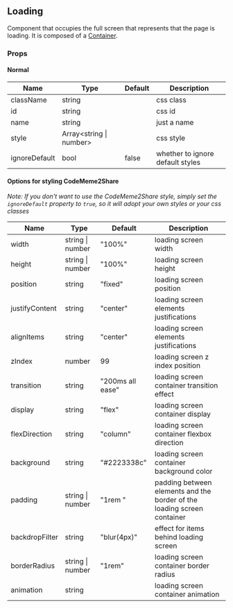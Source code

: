 ## Loading

Component that occupies the full screen that represents that the page is loading. It is composed of a [Container](https://).

### Props

#### Normal

| Name          | Type                    | Default | Description                      |
| ------------- | ----------------------- | ------- | -------------------------------- |
| className     | string                  |         | css class                        |
| id            | string                  |         | css id                           |
| name          | string                  |         | just a name                      |
| style         | Array<string \| number> |         | css style                        |
| ignoreDefault | bool                    | false   | whether to ignore default styles |

#### Options for styling CodeMeme2Share

_Note: If you don't want to use the CodeMeme2Share style, simply set the `ignoreDefault` property to `true`, so it will adopt your own styles or your css classes_

| Name           | Type             | Default          | Description                                                             |
| -------------- | ---------------- | ---------------- | ----------------------------------------------------------------------- |
| width          | string \| number | "100%"           | loading screen width                                                    |
| height         | string \| number | "100%"           | loading screen height                                                   |
| position       | string           | "fixed"          | loading screen position                                                 |
| justifyContent | string           | "center"         | loading screen elements justifications                                  |
| alignItems     | string           | "center"         | loading screen elements justifications                                  |
| zIndex         | number           | 99               | loading screen z index position                                         |
| transition     | string           | "200ms all ease" | loading screen container transition effect                              |
| display        | string           | "flex"           | loading screen container display                                        |
| flexDirection  | string           | "column"         | loading screen container flexbox direction                              |
| background     | string           | "#2223338c"      | loading screen container background color                               |
| padding        | string \| number | "1rem "          | padding between elements and the border of the loading screen container |
| backdropFilter | string           | "blur(4px)"      | effect for items behind loading screen                                  |
| borderRadius   | string \| number | "1rem"           | loading screen container border radius                                  |
| animation      | string           |                  | loading screen container animation                                      |
